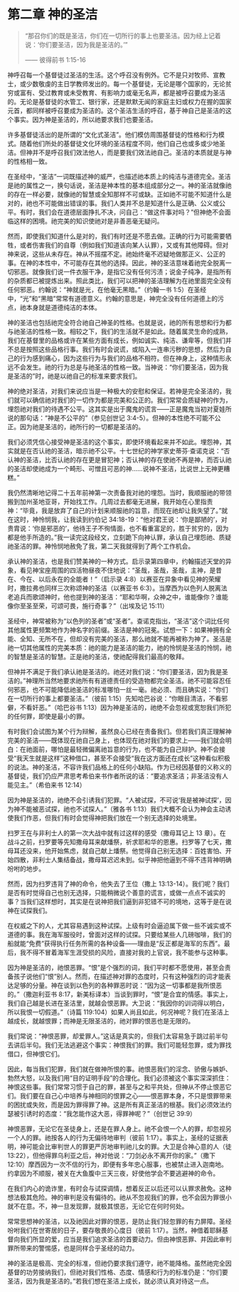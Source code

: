 # 第二章 神的圣洁

> “那召你们的既是圣洁，你们在一切所行的事上也要圣洁。因为经上记着说：‘你们要圣洁，因为我是圣洁的。’”
>
> —— 彼得前书 1:15-16

神呼召每一个基督徒过圣洁的生活。这个呼召没有例外。它不是只对牧师、宣教士，或少数敬虔的主日学教师发出的。每一个基督徒，无论是哪个国家的，无论贫穷或富有、受过教育或未受教育、有影响力或毫无名声，都是被呼召要成为圣洁的。无论是基督徒的水管工、银行家，还是默默无闻的家庭主妇或权力在握的国家元首，都同样被呼召要成为圣洁的。这个圣洁生活的呼召，基于神自己是圣洁的这个事实。因为神是圣洁的，所以祂要求我们也要圣洁。

许多基督徒活出的是所谓的“文化式圣洁”。他们模仿周围基督徒的性格和行为模式。随着他们所处的基督徒文化环境的圣洁程度不同，他们自己也或多或少地圣洁。但神并不是呼召我们效法他人，而是要我们效法祂自己。圣洁的本质就是与神的性格相一致。

在圣经中，“圣洁”一词既描述神的威严，也描述祂本质上的纯洁与道德完全。圣洁是祂的属性之一，换句话说，圣洁是神本性的基本组成部分之一。神的圣洁就像祂的存在一样必要，就像祂的智慧或全知那样不可或缺。正如祂不可能不知道什么是对的，祂也不可能做出错误的事。我们人类并不总是知道什么是正确、公义或公平。有时，我们会在道德层面挣扎不决，问自己：“做这件事对吗？”但神绝不会面临这样的困境。祂完美的知识使祂对是非善恶毫无疑问。

然而，即使我们知道什么是对的，我们有时还是不愿去做。正确的行为可能需要牺牲，或者伤害我们的自尊（例如我们知道该向某人认罪），又或有其他障碍。但对神来说，这些从未存在。神从不摇摆不定。祂始终毫不迟疑地做那正义、公正的事。在神的本性中，不可能存在其他的选择。因此，神的圣洁意味着祂完全脱离一切邪恶。就像我们说一件衣服干净，是指它没有任何污渍；说金子纯净，是指所有的杂质都已被提炼出来。照此类比，我们可以把神的圣洁理解为在祂里面完全没有任何邪恶。约翰说：“神就是光，在他毫无黑暗。”（约翰一书 1:5）在圣经中，“光”和“黑暗”常常有道德意义。约翰的意思是，神完全没有任何道德上的污点，祂本身就是道德纯洁的本体。

神的圣洁也包括祂完全符合祂自己神圣的性格。也就是说，祂的所有思想和行为都与祂圣洁的性格一致。相较之下，我们的生活就不是如此。随着属灵生命的成熟，我们在基督里的品格或许在某些方面有成长，例如诚实、纯洁、谦卑等，但我们并不总是按照这些品格行事。我们有时会说谎，或陷入一连串污秽的思想，然后为自己的行为感到痛心，因为这些行为与我们的品格不相符。但在神身上，这种情形永远不会发生。祂的行为总是与祂圣洁的性格一致。当神说：“你们要圣洁，因为我是圣洁的”时，祂是以祂自己的标准来要求我们。

神的绝对圣洁，对我们来说应当是一种极大的安慰和保证。若神是完全圣洁的，我们就可以确信祂对我们的一切作为都是完美和公正的。我们常常会质疑神的作为，埋怨祂对我们的待遇不公平。这其实是出于魔鬼的谎言——正是魔鬼当初对夏娃所说的那句话：“神是不公平的”（参见创世记 3:4-5）。但神的本性绝不可能不公正。因为祂是圣洁的，祂所行的一切都是圣洁的。

我们必须凭信心接受神是圣洁的这个事实，即使环境看起来并不如此。埋怨神，其实就是在否认祂的圣洁，暗示祂不公平。十七世纪的神学家史蒂芬·查诺克说：“否认神的圣洁，比否认祂的存在更是冒犯神；否认神的存在使祂不再是神，而否认祂的圣洁却使祂成为一个畸形、可憎且可恶的神……说神不圣洁，比说世上无神更糟糕。”

我仍然清晰地记得二十五年前神第一次责备我对祂的埋怨。当时，我顺服祂的带领搬到加州圣地亚哥，开始找工作。几周过去都毫无进展，我开始在心里指责神：“毕竟，我是放弃了自己的计划来顺服祂的旨意，而现在祂却让我失望了。”就在这时，神怜悯我，让我读到约伯记 34:18-19：“他对君王说：‘你是鄙陋的’，对贵胄说：‘你是邪恶的’，他待王子不徇情面，也不看重富足的，胜于贫穷的，因为都是他手所造的。”我一读完这段经文，立刻跪下向神认罪，承认自己埋怨祂、质疑祂圣洁的罪。神怜悯地赦免了我，第二天我就得到了两个工作机会。

承认神的圣洁，也是我们赞美神的一种方式。启示录第四章中，约翰描述天堂的异象，看见神宝座周围的四活物昼夜不住地说：“圣哉，圣哉，圣哉，主神，是昔在、今在、以后永在的全能者！”（启示录 4:8）以赛亚在异象中看见神的荣耀时，撒拉弗也同样三次称颂神的圣洁（以赛亚书 6:3）。当摩西为以色列人脱离法老追兵而歌颂神时，他也提到神的圣洁：“耶和华啊，众神之中，谁能像你？谁能像你至圣至荣，可颂可畏，施行奇事？”（出埃及记 15:11）

圣经中，神常被称为“以色列的圣者”或“圣者”。查诺克指出，“圣洁”这个词比任何其他属性更频繁地作为神名字的前缀。圣洁是神的冠冕。试想一下：如果神拥有全能、全知、无所不在，但却没有完美的圣洁，那么祂就不能再被称为神了。圣洁是祂一切其他属性的完美本质：祂的能力是圣洁的能力，祂的怜悯是圣洁的怜悯，祂的智慧是圣洁的智慧。正是祂的圣洁，使祂配得我们最高的敬拜。

但神并不满足于我们承认祂是圣洁的。祂还对我们说：“你们要圣洁，因为我是圣洁的。”神理所当然地要求祂所有有道德责任的受造物都完全圣洁。祂不可能容忍任何邪恶，也不可能降低祂圣洁的标准哪怕一丝一毫。祂必须、而且确实说：“你们在一切所行的事上都要圣洁。”（彼前 1:15）先知哈巴谷说：“你眼目清洁，不看邪僻，不看奸恶。”（哈巴谷书 1:13）因为神是圣洁的，祂绝不会忽视或宽恕我们所犯的任何罪，即使是最小的罪。

有时我们会试图为某个行为辩解，虽然良心已经在责备我们。但若我们真正理解神完美的圣洁——既体现在祂自己身上，也体现在祂对我们的要求上——我们就会明白：在祂面前，哪怕是最轻微偏离祂旨意的行为，也不能为自己辩护。神不会接受“我天生就是这样”这种借口，甚至不会接受“我在这方面还在成长”这种看似积极的说法。神的圣洁，不容许我们品格上的任何小缺陷。作为已经因基督的义称义的基督徒，我们仍应严肃思考希伯来书作者所说的话：“要追求圣洁；非圣洁没有人能见主。”（希伯来书 12:14）

因为神是圣洁的，祂绝不会引诱我们犯罪。“人被试探，不可说‘我是被神试探’，因为神不能被恶试探，祂也不试探人。”（雅各书 1:13）我们大概不会认为神会主动诱使我们作恶，但我们有时会觉得神把我们放在一个别无选择的处境里。

扫罗王在与非利士人的第一次大战中就有过这样的感受（撒母耳记上 13 章）。在战斗之前，扫罗要等先知撒母耳来献燔祭，祈求耶和华的恩惠。扫罗等了七天，撒母耳还没来，他开始焦虑，就自己献上燔祭。他觉得自己别无选择：百姓害怕、开始四散，非利士人集结备战，撒母耳迟迟未到。似乎神把他逼到不得不违背神明确吩咐的地步。

然而，因为扫罗违背了神的命令，他失去了王位（撒上 13:13-14）。我们呢？我们是否有时觉得自己也别无选择，只能稍微说个善意的谎言，或做一点点不诚实的事？当我们这样想时，其实是在说神把我们逼到非犯错不可的境地，这等于是在说神在试探我们。

在权威之下的人，尤其容易遇到这种试探。上级有时会逼迫属下做一些不诚实或不道德的事。我在海军服役时，曾面对这样的试探。只要给某些人几磅咖啡，我们的船就能“免费”获得执行任务所需的各种设备——理由是“反正都是海军的东西”。最后，我不得不冒着海军生涯受损的风险，直接对我的上官说，我不能参与这种事。

因为神是圣洁的，祂恨恶罪。“恨”是个强烈的词，我们平时都不愿使用，甚至会责备孩子说他们“恨”别人。然而，在描述神对罪的态度时，只有这种强烈的词才能表达足够的分量。神在谈到以色列的各种罪恶时说：“因为这一切事都是我所恨恶的。”（撒迦利亚书 8:17，新美标译本）当谈到罪时，“恨”是合宜的情感。事实上，我们自己越是长进在圣洁里，就越会恨恶罪。大卫说：“我因你的训词得以明白，所以我恨一切假道。”（诗篇 119:104）如果人尚且如此，何况神呢？我们在圣洁上越成长，就越恨罪；而神是无限圣洁的，祂对罪的恨恶也是无限的。

我们常说：“神恨恶罪，却爱罪人。”这话是真实的，但我们太容易急于跳过前半句去讲后半句。我们无法逃避这个事实：神恨我们的罪。我们可能轻忽罪，或为罪找借口，但神恨它们。

因此，每当我们犯罪，我们就在做神所恨的事。祂恨恶我们的淫念、骄傲与嫉妒、勃然大怒，以及我们用“目的证明手段”的合理化。我们必须被这个事实深深抓住：神恨这些事。我们常常习惯于自己的罪，甚至与之和平共处，但神从不停止恨恶它们。我们要在自己心中培养与神相同的恨罪之心——恨恶罪本身，不只是恨罪带来的困扰或失败，而是因为罪得罪了神。这是所有真正圣洁的根基。我们必须效法约瑟被引诱时的态度：“我怎能作这大恶，得罪神呢？”（创世记 39:9）

神恨恶罪，无论它在圣徒身上，还是在罪人身上。祂不会恨一个人的罪，却忽视另一个人的罪。祂按各人的行为无偏待地审判（彼前 1:17）。事实上，圣经的证据表明，神可能会比审判世人的罪更严厉地审判祂儿女的罪。大卫是合神心意的人（徒 13:22），但他得罪乌利亚之后，神对他说：“刀剑必永不离开你的家。”（撒下 12:10）摩西因为一次不信的行为，即便有多年忠心服事，也被禁止进入迦南地。约拿因为不顺服，被关在大鱼腹中三天三夜，好使他学会不要逃避神的命令。

在我们内心的诡诈里，有时会与试探调情，想着反正以后还可以认罪求赦免。这种想法极其危险。神的审判是没有偏待的。祂从不忽视我们的罪，也不会因为罪很小就不在意。不，神一旦发现罪，就极其恨恶，无论它在何时何处。

常常思想神的圣洁，以及祂因此对罪的恨恶，是防止我们轻忽罪的有力屏障。圣经吩咐我们在世寄居的日子，要存敬畏的心度日（彼前 1:17）。当然，神借着耶稣基督向我们所显的爱，应当是我们追求圣洁的首要动力。但由神恨恶罪、并因此审判罪所带来的警惕感，也是同样合乎圣经的动力。

神的圣洁是极高、完全的标准，但祂仍要求我们遵守，祂不能降格。虽然祂完全因基督的功劳接纳我们，但祂对我们性格、态度、情感和行为的标准仍是：“你们要圣洁，因为我是圣洁的。”若我们想在圣洁上成长，就必须认真对待这一点。
